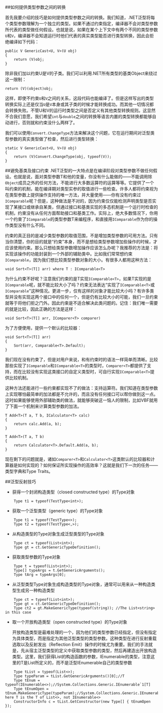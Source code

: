 ##如何提供类型参数之间的转换

首先我要介绍的技巧是如何提供类型参数之间的转换。我们知道，.NET泛型将每个类型参数理解为一个独立的类型。如果不通过约束指定，编译器不会对类型参数所代表的类型做任何假设。也就是说，如果在某个上下文中有两个不同的类型参数`U`和`V`，编译器不会知道运行时他们代表的真实类型能否进行类型转换，因此会拒绝编译如下代码：

	public V GenericCast<U, V>(U obj)
	{
		return (V)obj;
	}

除非我们加以约束U是V的子类。我们可以利用.NET所有类型的基类Object来绕过这一限制：

	return (V)(object)obj;

这样，即使不约束`U`和`V`之间的关系，这段代码也能编译了。但是这样写出的类型转换实际上还是仅当`U`是`V`本身或其子类的时候才能转换成功。而其他一切情况都会转换失败。不管U和V的运行时类型之间是否定义有其他类型转换规则。这显然不合我们意愿，我们希望`int`与`double`之间的转换等语言内置的类型转换都能够自动进行，否则就和约束没什么两样了。

我们可以使用`Convert.ChangeType`方法来解决这个问题，它在运行期间对泛型类型参数的真实类型做了检查，然后进行类型转换：

    static V GenericCast<U, V>(U obj)
    {
    	return (V)Convert.ChangeType(obj, typeof(V));
    }


##避免基类及接口约束 
.NET泛型的一大特点是在编译阶段对类型参数不做任何假设。也就是说，面对类型参数T和他的变量，你没有什么能做的——不能调用除`Object`成员之外的任何方法，不能进行大多数运算符的运算等等。它提供了一个叫约束的机制，能在编译期对类型实参的取值进行一些检查。许多人都将约束视为在类型参数上提供操作支持的唯一方法，并大量使用——你有没有约束过`IComparable`呢？但是，这种做法是不对的，因为约束仅仅能检测声明类型是否实现了某接口或继承自某类，但通过接口和基类实现的多态机制是一个运行时检查的机制，约束没有从任何方面帮助接口和基类工作。实际上，绝大多数情况下，你用一个约束了`IComparable`的类型参数T来编程序，和直接用`IComparable`作为你的操作类型没有什么不同。

约束的真正目的是减少类型参数的取值范围，不是增加类型参数的可用方法。只有当你清楚，你的目的就是“约束”本身，而不是想给类型参数增加些操作的时候，才应该使用约束。那么只想给类型参数增加操作应该怎么办呢？我推荐的方法是：将实现该操作的功能封装到一个外部的辅助类中。比如我们常常想约束`IComparable`，因为我们想比较类型参数对象的大小。有很多人都用这种方法：

    void Sort<T>(T[] arr) where T : IComparable<T>

为什么约束不好呢？注意我们约束的是T实现`IComparable<T>`，如果T实现的是`IComparable`呢，就不能比较大小了吗？约束无法表达“实现了`IComparable<T>`或`IComparable`”这种情况。更进一步，仅有这样的对象才能比较大小吗？有许多类型并没有实现这两个接口中的任何一个，但是仍有比较大小的可能，我们一旦约束就等于将他们拒之门外。因此约束是不适合解决此类问题的。记住：我们唯一需要的就是比较，因此正确的方法是这样：

    void Sort<T>(T[] arr, IComparer<T> comparer)

为了方便使用，提供一个默认的比较器：

    void Sort<T>(T[] arr)
    {
    	Sort(arr, Comparable<T>.Default);
    }

我们现在没有约束了，但是对用户来说，和有约束时的语法一样简单而清晰。比较那些实现了`IComparable`和`IComparable<T>`的类型时，`Comparer<T>`都提供了支持，而在比较没有实现这类接口的自定义类型时，可自行实现`IComparable<T>`提供比较机制。

这种方法还能进行一些约束都实现不了的做法：支持运算符。我们知道在类型参数上实现哪怕最简单的加法都是不允许的，而且没有任何接口可以帮你做到这一点。这时如果能够使用外部辅助类的做法，就能够突破这一恼人的限制，比如VBF就用了下面一个机制来计算类型参数的加法。

    T Add<T>(T a, T b, ICalculator<T> calc)
    {
    	return calc.Add(a, b);
    }
    
    T Add<T>(T a, T b)
    {
    	return Calculator<T>.Default.Add(a, b);
    }

现在剩下的问题就是，诸如`Comparer<T>`和`Calculator<T>`这类默认的比较器和计算器是如何实现的？如何保证所实现操作的高效率？这就是我们下一次的任务——类型字典和Type Traits。

##泛型反射技巧
- 获得一个封闭构造类型（closed constructed type）的Type对象
```
    Type t1 = typeof(TestType<int>);
```
- 获取一个泛型类型（generic type）的Type对象
```
    Type t1 = typeof(TestType<>);
    Type t2 = typeof(TestType<,>);
```
- 从构造类型的Type对象生成泛型类型的Type对象
```
    Type ct = typeof(List<int>);
    Type gt = ct.GetGenericTypeDefinition();
```
- 获取类型参数的Type对象
```
	Type t = typeof(List<int>);
	Type[] typeArgs = t.GetGenericArguments();
	Type tArg = typeArgs[0];
```
- 从泛型类型Type对象生成构造类型的Type对象，通常可以用来从一种构造类型生成另一种构造类型
```
    Type ct = typeof(List<int>);
    Type gt = ct.GetGenericTypeDefinition();
    Type ct2 = gt.MakeGenericType(typeof(string)); //The List<string> in this case
```
- 取一个开放构造类型（open constructed type）的Type对象

  开放构造类型是最难处理的一个，因为他们的类型参数已经指定，但没有指定为具体类型，而是指定为其他泛型类型的类型参数。这种类型在进行反射重载选取以及反射发出（Reflection Emit）操作的时候尤为重要。我们的手法就是，先从宿主泛型类型的定义中获取类型参数的类型，然后再建造出开放构造类型。这里，我们获得List<T>的构造函数的参数，IEnumerable<T>的类型，注意这里的T是List<T>所定义的，而不是泛型IEnumerable<T>自己的类型参数
```
    Type tList = typeof(List<>);
    Type typeParam = tList.GetGenericArguments()[0];//T
    Type tEnum = typeof(IEnumerable<>);//System.Collections.Generic.IEnumerable`1[T]
    Type tEnumOpen = tEnum.MakeGenericType(typeParam);//System.Collections.Generic.IEnumerable`1[T], here T is the T of List<>, not IEnumerable<> 
    ConstructorInfo c = tList.GetConstructor(new Type[] { tEnumOpen });
```